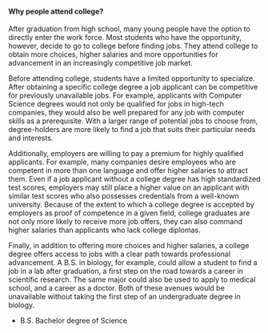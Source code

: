 ####	Why people attend college?

After graduation from high school, many young people have the option to directly enter the work force. Most students who have the opportunity, however, decide to go to college before finding jobs. They attend college to obtain more choices, higher salaries and more opportunities for advancement in an increasingly competitive job market.

Before attending college, students have a limited opportunity to specialize. After obtaining a specific college degree a job applicant can be competitive for previously unavailable jobs. For example, applicants with Computer Science degrees would not only be qualified for jobs in high-tech companies, they would also be well prepared for any job with computer skills as a prerequisite. With a larger range of potential jobs to choose from, degree-holders are more likely to find a job that suits their particular needs and interests.

Additionally, employers are willing to pay a premium for highly qualified applicants. For example, many companies desire employees who are competent in more than one language and offer higher salaries to attract them. Even if a job applicant without a college degree has high standardized test scores, employers may still place a higher value on an applicant with similar test scores who also possesses credentials from a well-known university. Because of the extent to which a college degree is accepted by employers as proof of competence in a given field, college graduates are not only more likely to receive more job offers, they can also command higher salaries than applicants who lack college diplomas.

Finally, in addition to offering more choices and higher salaries, a college degree offers access to jobs with a clear path towards professional advancement. A B.S. in biology, for example, could allow a student to find a job in a lab after graduation, a first step on the road towards a career in scientific research. The same major could also be used to apply to medical school, and a career as a doctor. Both of these avenues would be unavailable without taking the first step of an undergraduate degree in biology.

*	B.S.	Bachelor degree of Science

